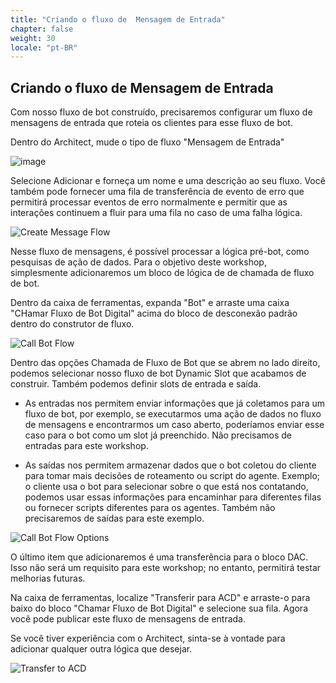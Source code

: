 ```yaml
---
title: "Criando o fluxo de  Mensagem de Entrada"
chapter: false
weight: 30
locale: "pt-BR"
---
```


## Criando o fluxo de  Mensagem de Entrada

Com nosso fluxo de bot construído, precisaremos configurar um fluxo de mensagens de entrada que roteia os clientes para esse fluxo de bot.

Dentro do Architect, mude o tipo de fluxo "Mensagem de Entrada"

![image](/images/messageflowselect.PNG)

Selecione Adicionar e forneça um nome e uma descrição ao seu fluxo. Você também pode fornecer uma fila de transferência de evento de erro que permitirá processar eventos de erro normalmente e permitir que as interações continuem a fluir para uma fila no caso de uma falha lógica.

![Create Message Flow](/images/messageflowcreate.PNG)

Nesse fluxo de mensagens, é possível processar a lógica pré-bot, como pesquisas de ação de dados. Para o objetivo deste workshop, simplesmente adicionaremos um bloco de lógica de de chamada de fluxo de bot.

Dentro da caixa de ferramentas, expanda "Bot" e arraste uma caixa "CHamar Fluxo de Bot Digital" acima do bloco de desconexão padrão dentro do construtor de fluxo.

![Call Bot Flow](/images/messageflowbot.PNG)

Dentro das opções Chamada de Fluxo de Bot que se abrem no lado direito, podemos selecionar nosso fluxo de bot Dynamic Slot que acabamos de construir. Também podemos definir slots de entrada e saída.
  * As entradas nos permitem enviar informações que já coletamos para um fluxo de bot, por exemplo, se executarmos uma ação de dados no fluxo de mensagens e encontrarmos um caso aberto, poderíamos enviar esse caso para o bot como um slot já preenchido. Não precisamos de entradas para este workshop.

  * As saídas nos permitem armazenar dados que o bot coletou do cliente para tomar mais decisões de roteamento ou script do agente. Exemplo; o cliente usa o bot para selecionar sobre o que está nos contatando, podemos usar essas informações para encaminhar para diferentes filas ou fornecer scripts diferentes para os agentes. Também não precisaremos de saídas para este exemplo.

![Call Bot Flow Options](/images/messageflowbotoptions.PNG)

O último item que adicionaremos é uma transferência para o bloco DAC. Isso não será um requisito para este workshop; no entanto, permitirá testar melhorias futuras.

Na caixa de ferramentas, localize "Transferir para ACD" e arraste-o para baixo do bloco "Chamar Fluxo de Bot Digital" e selecione sua fila. Agora você pode publicar este fluxo de mensagens de entrada.

Se você tiver experiência com o Architect, sinta-se à vontade para adicionar qualquer outra lógica que desejar.

![Transfer to ACD](/images/messageflowacd.PNG)